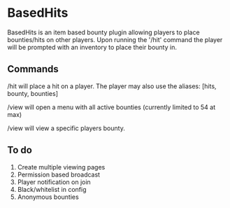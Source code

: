 # BasedHits
BasedHits is an item based bounty plugin allowing players to place bounties/hits on other players. Upon running the '/hit' command the player will be prompted with an inventory to place their bounty in.

## Commands
/hit <playername> will place a hit on a player. The player may also use the aliases:
[hits, bounty, bounties]

/view will open a menu with all active bounties (currently limited to 54 at max)

/view <playername> will view a specific players bounty.

## To do
1. Create multiple viewing pages
2. Permission based broadcast
3. Player notification on join
4. Black/whitelist in config
5. Anonymous bounties
